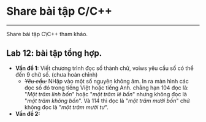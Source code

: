 # Share bài tập C/C++
---
Share bài tập C\C++ tham khảo. 

## Lab 12: bài tập tổng hợp.
- **Vấn đề 1:** Viết chương trình đọc số thành chữ, voiws yêu cầu số có thể đến 9 chữ số. (chưa hoàn chỉnh)
  - *~~Yêu cầu:~~* NHập vào một số nguyên không âm. In ra màn hình các đọc số đó trong tiếng Việt hoặc tiếng Anh. chẳng hạn 104 đọc là: "*Một trăm linh bốn*" hoặc "*một trăm lẻ bốn*" nhưng không đọc là "*một trăm không bốn*". Và 114 thì đọc là "*một trăm mười bốn*" chứ không đọc là "*một trăm mười tư*".
- **Vấn đề 2:** 
